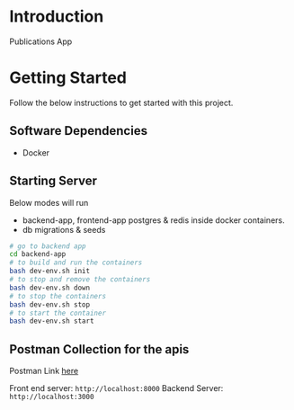 # Introduction

Publications App

# Getting Started

Follow the below instructions to get started with this project.

## Software Dependencies

- Docker

## Starting Server

Below modes will run

- backend-app, frontend-app postgres & redis inside docker containers.
- db migrations & seeds

```sh
# go to backend app
cd backend-app
# to build and run the containers
bash dev-env.sh init
# to stop and remove the containers
bash dev-env.sh down
# to stop the containers
bash dev-env.sh stop
# to start the container
bash dev-env.sh start
```

## Postman Collection for the apis

Postman Link [here](PublicatonsApp.postman_collection.json)

Front end server: `http://localhost:8000`
Backend Server: `http://localhost:3000`
